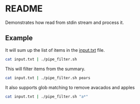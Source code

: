# README

Demonstrates how read from stdin stream and process it.  

## Example

It will sum up the list of items in the [input.txt](./input.txt) file.

```sh
cat input.txt | ./pipe_filter.sh 
```

This will filter items from the summary.  

```sh
cat input.txt | ./pipe_filter.sh pears
```

It also supports glob matching to remove avacados and apples  

```sh
cat input.txt | ./pipe_filter.sh "a*"
```
